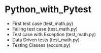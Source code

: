 # Python_with_Pytest
- First test case (test_math.py)
- Failing test case (test_math.py)
- Test case with Exception (test_math.py)
- Data Driven tests (test_math.py)
- Testing Classes (accum.py)